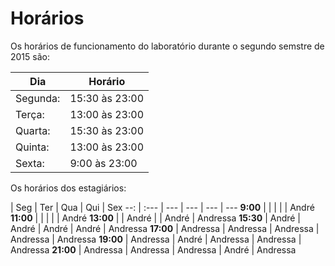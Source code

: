 # Horários

Os horários de funcionamento do laboratório durante o segundo semstre de 2015
são:

Dia      | Horário
-- | --
Segunda: | 15:30 às 23:00
Terça:   | 13:00 às 23:00
Quarta:  | 15:30 às 23:00
Quinta:  | 13:00 às 23:00
Sexta:   | 9:00 às 23:00

Os horários dos estagiários:

| Seg | Ter | Qua | Qui | Sex
--: | :--- | --- | --- | --- | ---
**9:00**  |          |          |          |          | André
**11:00** |          |          |          |          | André
**13:00** |          | André    |          | André    | Andressa
**15:30** | André    | André    | André    | André    | Andressa
**17:00** | Andressa | Andressa | Andressa | Andressa | Andressa
**19:00** | Andressa | André    | Andressa | Andressa | Andressa
**21:00** | Andressa | Andressa | Andressa | André    | Andressa
